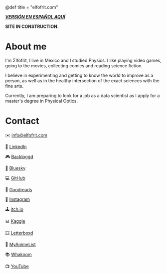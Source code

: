 @def title = "elfofrit.com"

[**_VERSIÓN EN ESPAÑOL AQUÍ_**](/)

**SITE IN CONSTRUCTION.**

# About me
I'm Σlfofrit, I live in Mexico and I studied Physics. I like playing video games, going to the movies, collecting comics and reading science fiction.

I believe in experimenting and getting to know the world to improve as a person, as well as in the healthy intersection of the exact sciences with the fine arts.

Currently, I am preparing to look for a job as a data scientist as I apply for a master's degree in Physical Optics.

# Contact
✉️ [info@elfofrit.com](mailto:info@elfofrit.com)

💼 [LinkedIn](https://www.linkedin.com/in/sebasmg)

🎮 [Backloggd](https://www.backloggd.com/u/elfofrit)

🦋 [Bluesky](https://bsky.app/profile/elfofrit.com)

💻 [GitHub](https://github.com/elfofrit)

📖 [Goodreads](https://www.goodreads.com/elfofrit)

📸 [Instagram](https://www.instagram.com/elfofrit)

🕹️ [itch.io](https://elfofrit.itch.io)

📊 [Kaggle](https://www.kaggle.com/elfofrit)

🎞️ [Letterboxd](https://letterboxd.com/elfofrit)

🗾 [MyAnimeList](https://myanimelist.net/profile/elfofrit)

📚 [Whakoom](https://www.whakoom.com/elfofrit)

📺 [YouTube](https://www.youtube.com/@elfofrit)